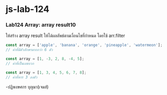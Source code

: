 # js-lab-124
### Lab124 Array: array result10
ให้สร้าง array result ให้ได้ผลลัพธ์ตามเงื่อนไขที่กำหนด โดยใช้ arr.filter

```JavaScript
const array = ['apple', 'banana', 'orange', 'pineapple', 'watermeon'];
// ค่าที่มีตัวอักษรมากกว่า 6 ตัว

const array = [1, -3, 2, 8, -4, 5];
// ค่าที่เป็นเลขบวก

const array = [1, 3, 4, 5, 6, 7, 8];
// ค่าที่หาร 3 ลงตัว
```
-ปฏิพงษศกร บุญมา(เจมส์)